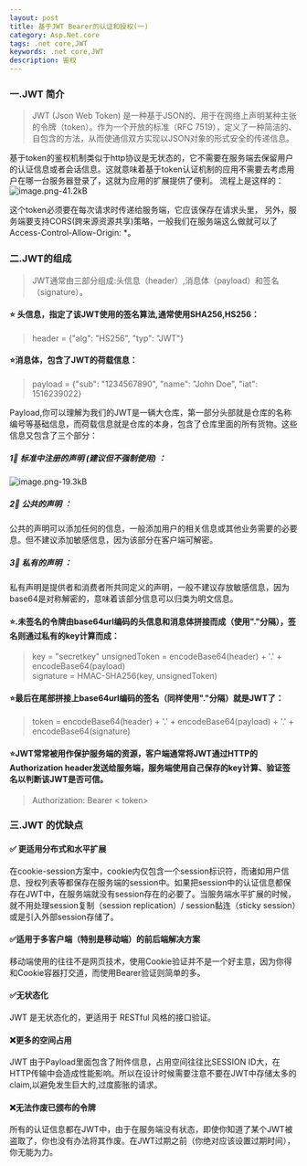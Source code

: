 ```yaml
---
layout: post
title: 基于JWT Bearer的认证和授权(一)
category: Asp.Net.core
tags: .net core,JWT
keywords: .net core,JWT
description: 鉴权
---
```



### 一.JWT 简介

> JWT (Json Web Token) 是一种基于JSON的、用于在网络上声明某种主张的令牌（token）。作为一个开放的标准（RFC 7519），定义了一种简洁的、自包含的方法，从而使通信双方实现以JSON对象的形式安全的传递信息。


基于token的鉴权机制类似于http协议是无状态的，它不需要在服务端去保留用户的认证信息或者会话信息。这就意味着基于token认证机制的应用不需要去考虑用户在哪一台服务器登录了，这就为应用的扩展提供了便利。
流程上是这样的：
![image.png-41.2kB][1]

这个token必须要在每次请求时传递给服务端，它应该保存在请求头里， 另外，服务端要支持CORS(跨来源资源共享)策略，一般我们在服务端这么做就可以了Access-Control-Allow-Origin: *。


### 二.JWT的组成

>  JWT通常由三部分组成:头信息（header）,消息体（payload）和签名（signature）。

#### &#x2B50; 头信息，指定了该JWT使用的签名算法,通常使用SHA256,HS256：

>  header = {"alg": "HS256", "typ": "JWT"}

#### &#x2B50;消息体，包含了JWT的荷载信息：

>  payload = {"sub": "1234567890", "name": "John Doe", "iat": 1516239022}

Payload,你可以理解为我们的JWT是一辆大仓库，第一部分头部就是仓库的名称编号等基础信息，而荷载信息就是仓库的本身，包含了仓库里面的所有货物。这些信息又包含了三个部分：

##### &#x0031;&#x20E3;  标准中注册的声明 (建议但不强制使用) ：
![image.png-19.3kB][2]


#####  &#x0032;&#x20E3; 公共的声明 ：
公共的声明可以添加任何的信息，一般添加用户的相关信息或其他业务需要的必要息。但不建议添加敏感信息，因为该部分在客户端可解密。

##### &#x0033;&#x20E3; 私有的声明 ：
私有声明是提供者和消费者所共同定义的声明，一般不建议存放敏感信息，因为base64是对称解密的，意味着该部分信息可以归类为明文信息。


#### &#x2B50;.未签名的令牌由base64url编码的头信息和消息体拼接而成（使用"."分隔），签名则通过私有的key计算而成：

> key = "secretkey" 
unsignedToken = encodeBase64(header) + '.' + encodeBase64(payload)  
signature = HMAC-SHA256(key, unsignedToken) 

#### &#x2B50;最后在尾部拼接上base64url编码的签名（同样使用"."分隔）就是JWT了：

> token = encodeBase64(header) + '.' + encodeBase64(payload) + '.' + encodeBase64(signature) 

#### &#x2B50;JWT常常被用作保护服务端的资源，客户端通常将JWT通过HTTP的Authorization header发送给服务端，服务端使用自己保存的key计算、验证签名以判断该JWT是否可信。

> Authorization: Bearer < token>



### 三.JWT 的优缺点
 
####  &#x2705; 更适用分布式和水平扩展
  
  在cookie-session方案中，cookie内仅包含一个session标识符，而诸如用户信息、授权列表等都保存在服务端的session中。如果把session中的认证信息都保存在JWT中，在服务端就没有session存在的必要了。当服务端水平扩展的时候，就不用处理session复制（session replication）/ session黏连（sticky session）或是引入外部session存储了。
 
#### &#x2705;适用于多客户端（特别是移动端）的前后端解决方案

移动端使用的往往不是网页技术，使用Cookie验证并不是一个好主意，因为你得和Cookie容器打交道，而使用Bearer验证则简单的多。

#### &#x2705;无状态化

JWT 是无状态化的，更适用于 RESTful 风格的接口验证。

#### &#x274C;更多的空间占用

JWT 由于Payload里面包含了附件信息，占用空间往往比SESSION ID大，在HTTP传输中会造成性能影响。所以在设计时候需要注意不要在JWT中存储太多的claim,以避免发生巨大的,过度膨胀的请求。

#### &#x274c;无法作废已颁布的令牌

所有的认证信息都在JWT中，由于在服务端没有状态，即使你知道了某个JWT被盗取了，你也没有办法将其作废。在JWT过期之前（你绝对应该设置过期时间），你无能为力。


  [1]: http://static.zybuluo.com/qxjbeyond/uig5ibna5sjew0upqo6vc82d/image.png
  [2]: http://static.zybuluo.com/qxjbeyond/rk1dmj1o8mszw6kynkjk0fwp/image.png